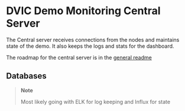 # DVIC Demo Monitoring Central Server

The Central server receives connections from the nodes and maintains state of the demo. It also keeps the logs and stats for the dashboard.

The roadmap for the central server is in the [general readme](../README.md)

## Databases

> **Note**
>
> Most likely going with ELK for log keeping and Influx for state
